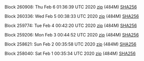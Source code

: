 Block 260908: Thu Feb  6 01:36:39 UTC 2020 [zip](https://dash-bootstrap.ams3.digitaloceanspaces.com/testnet/2020-02-06/bootstrap.dat.zip) (484M) [SHA256](https://dash-bootstrap.ams3.digitaloceanspaces.com/testnet/2020-02-06/sha256.txt)

Block 260336: Wed Feb  5 00:38:33 UTC 2020 [zip](https://dash-bootstrap.ams3.digitaloceanspaces.com/testnet/2020-02-05/bootstrap.dat.zip) (484M) [SHA256](https://dash-bootstrap.ams3.digitaloceanspaces.com/testnet/2020-02-05/sha256.txt)

Block 259774: Tue Feb  4 00:42:20 UTC 2020 [zip](https://dash-bootstrap.ams3.digitaloceanspaces.com/testnet/2020-02-04/bootstrap.dat.zip) (484M) [SHA256](https://dash-bootstrap.ams3.digitaloceanspaces.com/testnet/2020-02-04/sha256.txt)

Block 259206: Mon Feb  3 00:44:52 UTC 2020 [zip](https://dash-bootstrap.ams3.digitaloceanspaces.com/testnet/2020-02-03/bootstrap.dat.zip) (484M) [SHA256](https://dash-bootstrap.ams3.digitaloceanspaces.com/testnet/2020-02-03/sha256.txt)

Block 258621: Sun Feb  2 00:35:58 UTC 2020 [zip](https://dash-bootstrap.ams3.digitaloceanspaces.com/testnet/2020-02-02/bootstrap.dat.zip) (484M) [SHA256](https://dash-bootstrap.ams3.digitaloceanspaces.com/testnet/2020-02-02/sha256.txt)

Block 258040: Sat Feb  1 00:35:34 UTC 2020 [zip](https://dash-bootstrap.ams3.digitaloceanspaces.com/testnet/2020-02-01/bootstrap.dat.zip) (484M) [SHA256](https://dash-bootstrap.ams3.digitaloceanspaces.com/testnet/2020-02-01/sha256.txt)
